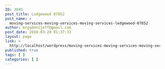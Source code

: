 ```yaml
---
ID: 3045
post_title: Ledgewood 07852
post_name: >
  moving-services-moving-services-moving-services-ledgewood-07852
author: mrgabonijeff@gmail.com
post_date: 2018-03-28 01:37:33
layout: page
link: >
  http://localhost/wordpress/moving-services-moving-services-moving-services-ledgewood-07852/
published: true
tags: [ ]
categories: [ ]
---
```

